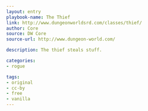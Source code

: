 ```yaml
---
layout: entry
playbook-name: The Thief
link: http://www.dungeonworldsrd.com/classes/thief/
author: Core
source: DW Core
source-url: http://www.dungeon-world.com/

description: The thief steals stuff.

categories:
- rogue

tags:
- original
- cc-by
- free
- vanilla
---
```


